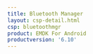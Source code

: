 ```yaml
---
title: Bluetooth Manager
layout: csp-detail.html
csp: bluetoothmgr
product: EMDK For Android
productversion: '6.10'
---
```










